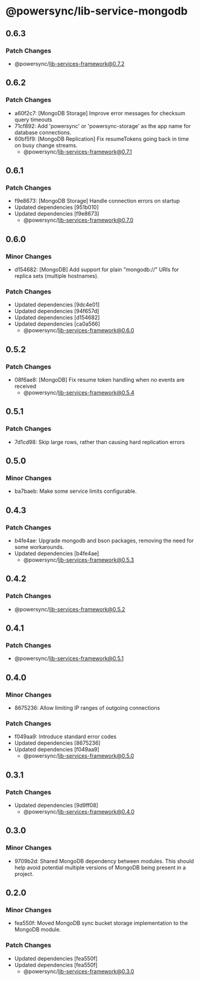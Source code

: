 # @powersync/lib-service-mongodb

## 0.6.3

### Patch Changes

- @powersync/lib-services-framework@0.7.2

## 0.6.2

### Patch Changes

- a60f2c7: [MongoDB Storage] Improve error messages for checksum query timeouts
- 71cf892: Add 'powersync' or 'powersync-storage' as the app name for database connections.
- 60bf5f9: [MongoDB Replication] Fix resumeTokens going back in time on busy change streams.
  - @powersync/lib-services-framework@0.7.1

## 0.6.1

### Patch Changes

- f9e8673: [MongoDB Storage] Handle connection errors on startup
- Updated dependencies [951b010]
- Updated dependencies [f9e8673]
  - @powersync/lib-services-framework@0.7.0

## 0.6.0

### Minor Changes

- d154682: [MongoDB] Add support for plain "mongodb://" URIs for replica sets (multiple hostnames).

### Patch Changes

- Updated dependencies [9dc4e01]
- Updated dependencies [94f657d]
- Updated dependencies [d154682]
- Updated dependencies [ca0a566]
  - @powersync/lib-services-framework@0.6.0

## 0.5.2

### Patch Changes

- 08f6ae8: [MongoDB] Fix resume token handling when no events are received
  - @powersync/lib-services-framework@0.5.4

## 0.5.1

### Patch Changes

- 7d1cd98: Skip large rows, rather than causing hard replication errors

## 0.5.0

### Minor Changes

- ba7baeb: Make some service limits configurable.

## 0.4.3

### Patch Changes

- b4fe4ae: Upgrade mongodb and bson packages, removing the need for some workarounds.
- Updated dependencies [b4fe4ae]
  - @powersync/lib-services-framework@0.5.3

## 0.4.2

### Patch Changes

- @powersync/lib-services-framework@0.5.2

## 0.4.1

### Patch Changes

- @powersync/lib-services-framework@0.5.1

## 0.4.0

### Minor Changes

- 8675236: Allow limiting IP ranges of outgoing connections

### Patch Changes

- f049aa9: Introduce standard error codes
- Updated dependencies [8675236]
- Updated dependencies [f049aa9]
  - @powersync/lib-services-framework@0.5.0

## 0.3.1

### Patch Changes

- Updated dependencies [9d9ff08]
  - @powersync/lib-services-framework@0.4.0

## 0.3.0

### Minor Changes

- 9709b2d: Shared MongoDB dependency between modules. This should help avoid potential multiple versions of MongoDB being present in a project.

## 0.2.0

### Minor Changes

- fea550f: Moved MongoDB sync bucket storage implementation to the MongoDB module.

### Patch Changes

- Updated dependencies [fea550f]
- Updated dependencies [fea550f]
  - @powersync/lib-services-framework@0.3.0
